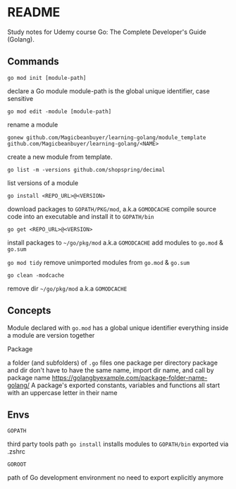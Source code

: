 # README

Study notes for Udemy course Go: The Complete Developer's Guide (Golang).

## Commands
`go mod init [module-path]`

declare a Go module
module-path is the global unique identifier, case sensitive

`go mod edit -module [module-path]`

rename a module

`gonew github.com/Magicbeanbuyer/learning-golang/module_template github.com/Magicbeanbuyer/learning-golang/<NAME>`

create a new module from template.

`go list -m -versions github.com/shopspring/decimal`

list versions of a module

`go install <REPO_URL>@<VERSION>`

download packages to `GOPATH/PKG/mod`, a.k.a `GOMODCACHE`
compile source code into an executable and install it to `GOPATH/bin`

`go get <REPO_URL>@<VERSION>`

install packages to `~/go/pkg/mod` a.k.a `GOMODCACHE`
add modules to `go.mod` & `go.sum`

`go mod tidy`
remove unimported modules from `go.mod` & `go.sum`

`go clean -modcache`

remove dir `~/go/pkg/mod` a.k.a `GOMODCACHE`

## Concepts

Module
declared with `go.mod`
has a global unique identifier
everything inside a module are version together

Package

a folder (and subfolders) of `.go` files
one package per directory
package and dir don't have to have the same name, import dir name, and call by package name https://golangbyexample.com/package-folder-name-golang/
A package's exported constants, variables and functions all start with an uppercase letter in their name

## Envs

`GOPATH`

third party tools path
`go install` installs modules to `GOPATH/bin`
exported via .zshrc

`GOROOT`

path of Go development environment
no need to export explicitly anymore